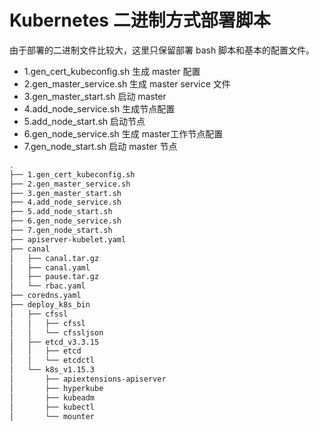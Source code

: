 
# Kubernetes 二进制方式部署脚本

由于部署的二进制文件比较大，这里只保留部署 bash 脚本和基本的配置文件。

- 1.gen_cert_kubeconfig.sh 生成 master 配置
- 2.gen_master_service.sh 生成 master service 文件
- 3.gen_master_start.sh 启动 master 
- 4.add_node_service.sh 生成节点配置
- 5.add_node_start.sh 启动节点
- 6.gen_node_service.sh 生成 master工作节点配置
- 7.gen_node_start.sh 启动 master 节点



```bash
.
├── 1.gen_cert_kubeconfig.sh
├── 2.gen_master_service.sh
├── 3.gen_master_start.sh
├── 4.add_node_service.sh
├── 5.add_node_start.sh
├── 6.gen_node_service.sh
├── 7.gen_node_start.sh
├── apiserver-kubelet.yaml
├── canal
│   ├── canal.tar.gz
│   ├── canal.yaml
│   ├── pause.tar.gz
│   └── rbac.yaml
├── coredns.yaml
├── deploy_k8s_bin
│   ├── cfssl
│   │   ├── cfssl
│   │   └── cfssljson
│   ├── etcd_v3.3.15
│   │   ├── etcd
│   │   └── etcdctl
│   └── k8s_v1.15.3
│       ├── apiextensions-apiserver
│       ├── hyperkube
│       ├── kubeadm
│       ├── kubectl
│       └── mounter
```
